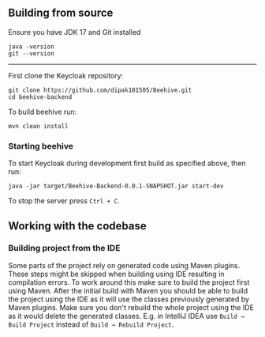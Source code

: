 ## Building from source

Ensure you have JDK 17 and Git installed

    java -version
    git --version

---    
First clone the Keycloak repository:
    
    git clone https://github.com/dipak101505/Beehive.git
    cd beehive-backend
    
To build beehive run:

    mvn clean install
### Starting beehive

To start Keycloak during development first build as specified above, then run:

    java -jar target/Beehive-Backend-0.0.1-SNAPSHOT.jar start-dev

To stop the server press `Ctrl + C`.


## Working with the codebase


### Building project from the IDE

Some parts of the project rely on generated code using Maven plugins. These steps might be skipped when building using
IDE resulting in compilation errors. To work around this make sure to build the project first using Maven. After the
initial build with Maven you should be able to build the project using the IDE as it will use the classes previously
generated by Maven plugins. Make sure you don't rebuild the whole project using the IDE as it would delete the generated
classes. E.g. in IntelliJ IDEA use `Build → Build Project` instead of `Build → Rebuild Project`.
